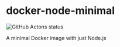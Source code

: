 # docker-node-minimal

![GitHub Actons status](https://github.com/chorrell/docker-node-minimal/workflows/Docker%20Image%20CI/badge.svg)

A minimal Docker image with just Node.js
